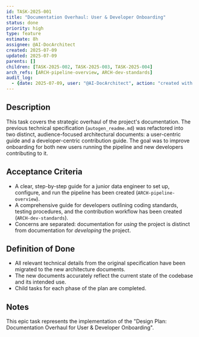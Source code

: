 ```yaml
---
id: TASK-2025-001
title: "Documentation Overhaul: User & Developer Onboarding"
status: done
priority: high
type: feature
estimate: 8h
assignee: @AI-DocArchitect
created: 2025-07-09
updated: 2025-07-09
parents: []
children: [TASK-2025-002, TASK-2025-003, TASK-2025-004]
arch_refs: [ARCH-pipeline-overview, ARCH-dev-standards]
audit_log:
  - {date: 2025-07-09, user: "@AI-DocArchitect", action: "created with status done"}
---
```

## Description
This task covers the strategic overhaul of the project's documentation. The previous technical specification (`autogen_readme.md`) was refactored into two distinct, audience-focused architectural documents: a user-centric guide and a developer-centric contribution guide. The goal was to improve onboarding for both new users running the pipeline and new developers contributing to it.

## Acceptance Criteria
- A clear, step-by-step guide for a junior data engineer to set up, configure, and run the pipeline has been created (`ARCH-pipeline-overview`).
- A comprehensive guide for developers outlining coding standards, testing procedures, and the contribution workflow has been created (`ARCH-dev-standards`).
- Concerns are separated: documentation for *using* the project is distinct from documentation for *developing* the project.

## Definition of Done
- All relevant technical details from the original specification have been migrated to the new architecture documents.
- The new documents accurately reflect the current state of the codebase and its intended use.
- Child tasks for each phase of the plan are completed.

## Notes
This epic task represents the implementation of the "Design Plan: Documentation Overhaul for User & Developer Onboarding". 